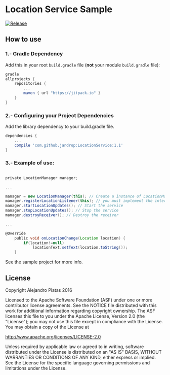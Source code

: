 Location Service Sample
===================================

[![Release](https://jitpack.io/v/User/Repo.svg)](https://jitpack.io/#jandrop/LocationService)

## How to use

### 1.- Gradle Dependency

Add this in your root `build.gradle` file (**not** your module `build.gradle` file):

```groovy
gradle
allprojects {
	repositories {
		...
		maven { url "https://jitpack.io" }
	}
}
```

### 2.- Configuring your Project Dependencies
Add the library dependency to your build.gradle file.

```groovy
dependencies {
    ...
    compile 'com.github.jandrop:LocationService:1.1'
}
```
### 3.- Example of use:
```groovy

private LocationManager manager;

...

manager = new LocationManager(this); // Create a instance of LocationManagers 
manager.registerLocationListener(this); // you must implement the interface LocationManager.LocationIF
manager.startLocationUpdates(); // Start the service
manager.stopLocationUpdates(); // Stop the service
manager.destroyReceiver(); // Destroy the receiver

...

@Override
    public void onLocationChange(Location location) {
        if(location!=null)
            locationText.setText(location.toString());
    }
```

See the sample project for more info.

## License

Copyright Alejandro Platas 2016

Licensed to the Apache Software Foundation (ASF) under one
or more contributor license agreements.  See the NOTICE file
distributed with this work for additional information
regarding copyright ownership.  The ASF licenses this file
to you under the Apache License, Version 2.0 (the
"License"); you may not use this file except in compliance
with the License.  You may obtain a copy of the License at

  http://www.apache.org/licenses/LICENSE-2.0

Unless required by applicable law or agreed to in writing,
software distributed under the License is distributed on an
"AS IS" BASIS, WITHOUT WARRANTIES OR CONDITIONS OF ANY
KIND, either express or implied.  See the License for the
specific language governing permissions and limitations
under the License.
